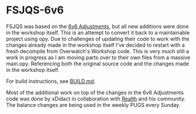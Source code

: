 # FSJQS-6v6

FSJQS was based on the [6v6 Adjustments](https://github.com/6v6-Adjustments/6v6-adjustments), but all new additions were done in the workshop itself.
This is an attempt to convert it back to a maintainable project using opy.
Due to challenges of updating their code to work with the changes already made in the workshop itself I've decided to restart with a fresh decompile from Overwatch's Workshop code. This is very much still a work in progress as I am moving parts over to their own files from a massive main.opy. Referencing both the original source code and the changes made in the workshop itself.

For build instructions, see [BUILD.md](BUILD.md).

Most of the additional work on top of the changes in the 6v6 Adjustments code was done by xDidact in collaboration with [Realth](https://www.twitch.tv/realth) and his community. The balance changes are being used in the weekly PUGS every Sunday.
